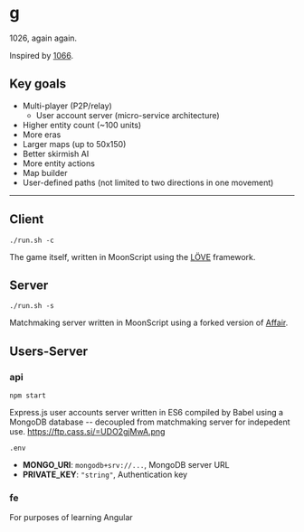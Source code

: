 # g

1026, again again.

Inspired by [1066](https://armorgames.com/play/4594/1066).

## Key goals

* Multi-player (P2P/relay)
	- User account server (micro-service architecture)
* Higher entity count (~100 units)
* More eras
* Larger maps (up to 50x150)
* Better skirmish AI
* More entity actions
* Map builder
* User-defined paths (not limited to two directions in one movement)

---

## Client

`./run.sh -c`

The game itself, written in MoonScript using the [LÖVE](https://love2d.org/) framework.

## Server

`./run.sh -s`

Matchmaking server written in MoonScript using a forked version of [Affair](https://gitlab.com/cxss/Affair).

## Users-Server

### api

`npm start`

Express.js user accounts server written in ES6 compiled by Babel using a MongoDB database -- decoupled from matchmaking server for indepedent use. <https://ftp.cass.si/=UDO2gjMwA.png>

`.env`

* __MONGO_URI__: `mongodb+srv://...`, MongoDB server URL
* __PRIVATE_KEY__: `"string"`, Authentication key

### fe

For purposes of learning Angular